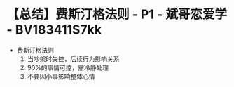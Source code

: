 # 【总结】费斯汀格法则 - P1 - 斌哥恋爱学 - BV183411S7kk

-   费斯汀格法则
    1.  当吵架时失控，后续行为影响关系
    2.  90%的事情可控，需冷静处理
    3.  不要因小事影响整体心情